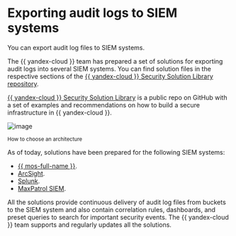 # Exporting audit logs to SIEM systems

You can export audit log files to SIEM systems.

The {{ yandex-cloud }} team has prepared a set of solutions for exporting audit logs into several SIEM systems. You can find solution files in the respective sections of the [{{ yandex-cloud }} Security Solution Library repository](https://github.com/yandex-cloud-examples/yc-security-solutions-library).

[{{ yandex-cloud }} Security Solution Library](/solutions/security-solution-library) is a public repo on GitHub with a set of examples and recommendations on how to build a secure infrastructure in {{ yandex-cloud }}.

![image](../../_assets/audit-trails/export-siem.svg)

<small>How to choose an architecture</small>

As of today, solutions have been prepared for the following SIEM systems:
* [{{ mos-full-name }}](../tutorials/trails-logs-opensearch.md).
* [ArcSight](../tutorials/export-logs-to-arcsight.md).
* [Splunk](../tutorials/export-logs-to-splunk.md).
* [MaxPatrol SIEM](../tutorials/maxpatrol.md).

All the solutions provide continuous delivery of audit log files from buckets to the SIEM system and also contain correlation rules, dashboards, and preset queries to search for important security events. The {{ yandex-cloud }} team supports and regularly updates all the solutions.

